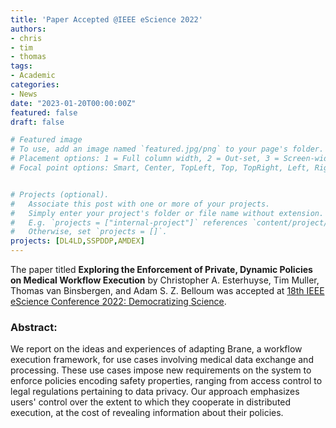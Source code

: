 ```yaml
---
title: 'Paper Accepted @IEEE eScience 2022'
authors:
- chris
- tim
- thomas
tags:
- Academic
categories:
- News
date: "2023-01-20T00:00:00Z"
featured: false
draft: false

# Featured image
# To use, add an image named `featured.jpg/png` to your page's folder.
# Placement options: 1 = Full column width, 2 = Out-set, 3 = Screen-width
# Focal point options: Smart, Center, TopLeft, Top, TopRight, Left, Right, BottomLeft, Bottom, BottomRight


# Projects (optional).
#   Associate this post with one or more of your projects.
#   Simply enter your project's folder or file name without extension.
#   E.g. `projects = ["internal-project"]` references `content/project/deep-learning/index.md`.
#   Otherwise, set `projects = []`.
projects: [DL4LD,SSPDDP,AMDEX]
---
```



<p>The paper titled <b>Exploring the Enforcement of Private, Dynamic Policies on Medical Workflow Execution</b> by Christopher A. 
Esterhuyse, Tim Muller, Thomas van Binsbergen, and Adam S. Z. Belloum was accepted at <a 
href="https://www.escience-conference.org/2022/">18th IEEE eScience Conference 2022: Democratizing Science</a>. </p>
<h3>Abstract:</h3>
<p>We report on the ideas and experiences of adapting Brane, a workflow execution framework, for use cases involving medical 
data exchange and processing. These use cases impose new requirements on the system to enforce policies encoding safety 
properties, ranging from access control to legal regulations pertaining to data privacy. Our approach emphasizes users' control 
over the extent to which they cooperate in distributed execution, at the cost of revealing information about their policies.</p>
